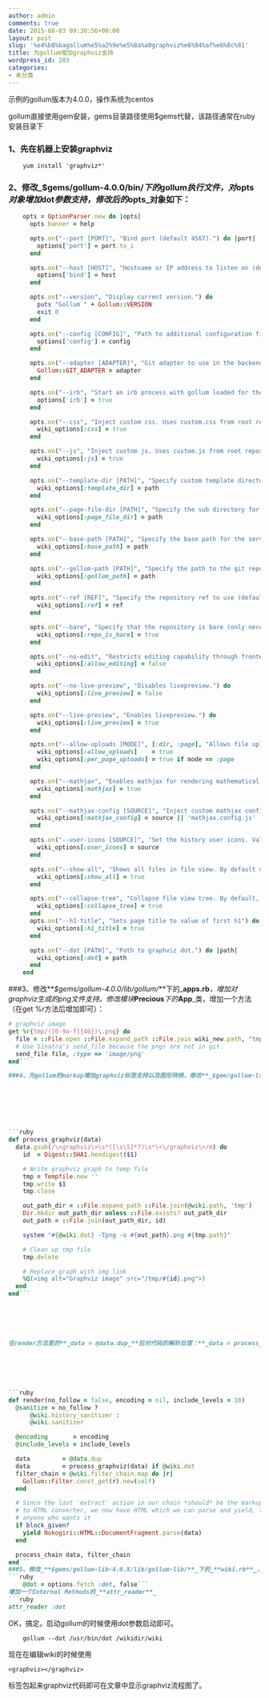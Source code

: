 ```yaml
---
author: admin
comments: true
date: 2015-08-03 09:30:56+00:00
layout: post
slug: '%e4%b8%bagollum%e5%a2%9e%e5%8a%a0graphviz%e6%94%af%e6%8c%81'
title: 为gollum增加graphviz支持
wordpress_id: 203
categories:
- 未分类
---
```



示例的gollum版本为4.0.0，操作系统为centos







gollum直接使用gem安装，gems目录路径使用$gems代替，该路径通常在ruby安装目录下














### 1、先在机器上安装graphviz







```
    yum install 'graphviz*'
```

### 2、修改_**$gems/gollum-4.0.0/bin/**_下的_**gollum**_执行文件，对_**opts**_对象增加_**dot**_参数支持，修改后的_**opts**_对象如下：






```ruby
    opts = OptionParser.new do |opts|
      opts.banner = help

      opts.on("--port [PORT]", "Bind port (default 4567).") do |port|
        options['port'] = port.to_i
      end

      opts.on("--host [HOST]", "Hostname or IP address to listen on (default 0.0.0.0).") do |host|
        options['bind'] = host
      end

      opts.on("--version", "Display current version.") do
        puts "Gollum " + Gollum::VERSION
        exit 0
      end

      opts.on("--config [CONFIG]", "Path to additional configuration file") do |config|
        options['config'] = config
      end

      opts.on("--adapter [ADAPTER]", "Git adapter to use in the backend. Defaults to grit.") do |adapter|
        Gollum::GIT_ADAPTER = adapter
      end

      opts.on("--irb", "Start an irb process with gollum loaded for the current wiki.") do
        options['irb'] = true
      end

      opts.on("--css", "Inject custom css. Uses custom.css from root repository") do
        wiki_options[:css] = true
      end

      opts.on("--js", "Inject custom js. Uses custom.js from root repository") do
        wiki_options[:js] = true
      end

      opts.on("--template-dir [PATH]", "Specify custom template directory") do |path|
        wiki_options[:template_dir] = path
      end

      opts.on("--page-file-dir [PATH]", "Specify the sub directory for all page files (default: repository root).") do |path|
        wiki_options[:page_file_dir] = path
      end

      opts.on("--base-path [PATH]", "Specify the base path for the served pages (default: /) Example: --base-path wiki yields the home page accessible at http://localhost:4567/wiki/.") do |path|
        wiki_options[:base_path] = path
      end

      opts.on("--gollum-path [PATH]", "Specify the path to the git repository to be served.") do |path|
        wiki_options[:gollum_path] = path
      end

      opts.on("--ref [REF]", "Specify the repository ref to use (default: master).") do |ref|
        wiki_options[:ref] = ref
      end

      opts.on("--bare", "Specify that the repository is bare (only necessary when using the grit adapter).") do
        wiki_options[:repo_is_bare] = true
      end

      opts.on("--no-edit", "Restricts editing capability through frontend.")  do
        wiki_options[:allow_editing] = false
      end

      opts.on("--no-live-preview", "Disables livepreview.") do
        wiki_options[:live_preview] = false
      end

      opts.on("--live-preview", "Enables livepreview.") do
        wiki_options[:live_preview] = true
      end

      opts.on("--allow-uploads [MODE]", [:dir, :page], "Allows file uploads. Modes: dir (default, store all uploads in the same directory), page (store each upload at the same location as the page).") do |mode|
        wiki_options[:allow_uploads]    = true
        wiki_options[:per_page_uploads] = true if mode == :page
      end

      opts.on("--mathjax", "Enables mathjax for rendering mathematical equations. Uses the TeX-AMS-MML_HTMLorMML config with the autoload-all extension by default.") do
        wiki_options[:mathjax] = true
      end

      opts.on("--mathjax-config [SOURCE]", "Inject custom mathjax config file. Uses mathjax.config.js from root repository by default") do |source|
        wiki_options[:mathjax_config] = source || 'mathjax.config.js'
      end

      opts.on("--user-icons [SOURCE]", "Set the history user icons. Valid values: gravatar, identicon, none. Default: none.") do |source|
        wiki_options[:user_icons] = source
      end

      opts.on("--show-all", "Shows all files in file view. By default only valid pages are shown.") do
        wiki_options[:show_all] = true
      end

      opts.on("--collapse-tree", "Collapse file view tree. By default, expanded tree is shown.") do
        wiki_options[:collapse_tree] = true
      end
      opts.on("--h1-title", "Sets page title to value of first h1") do
        wiki_options[:h1_title] = true
      end

      opts.on("--dot [PATH]", "Path to graphviz dot.") do |path|
        wiki_options[:dot] = path
      end
    end
```


###3、修改**_$gems/gollum-4.0.0/lib/gollum/_**下的_**apps.rb**_，增加对graphviz生成的png文件支持。修改模块_**Precious**_下的_**App**_类，增加一个方法（在get %r方法后增加即可）：






```ruby
# graphviz image
get %r{tmp/([0-9a-f]{40})\.png} do
  file = ::File.open ::File.expand_path ::File.join wiki_new.path, "tmp/#{params[:captures][0]}.png"
  # Use Sinatra's send_file because the pngs are not in git.
  send_file file, :type => 'image/png'
end```

###4、为gollum的markup增加graphviz标签支持以及图形转换，修改**_$gem/gollum-lib-4.0.X/lib/gollum-lib/_**目录下的文件_**markup.rb**_，在class中增加一个函数**_process_graphviz_**：







```ruby
def process_graphviz(data)
  data.gsub(/\<graphviz\>\s*([\s\S]*?)\s*\<\/graphviz\>/m) do
    id  = Digest::SHA1.hexdigest($1)

    # Write graphviz graph to temp file
    tmp = Tempfile.new ''
    tmp.write $1
    tmp.close

    out_path_dir = ::File.expand_path ::File.join(@wiki.path, 'tmp')
    Dir.mkdir out_path_dir unless ::File.exists? out_path_dir
    out_path = ::File.join(out_path_dir, id)

    system "#{@wiki.dot} -Tpng -o #{out_path}.png #{tmp.path}"

    # Clean up tmp file
    tmp.delete

    # Replace graph with img link
    %Q(<img alt="Graphviz image" src="/tmp/#{id}.png">)
  end
end```






在render方法里的**_data = @data.dup_**后对代码的解析处理：**_data = process_graphviz(data) if @wiki.dot_**






```ruby
def render(no_follow = false, encoding = nil, include_levels = 10)
  @sanitize = no_follow ?
      @wiki.history_sanitizer :
      @wiki.sanitizer

  @encoding       = encoding
  @include_levels = include_levels

  data         = @data.dup
  data         = process_graphviz(data) if @wiki.dot
  filter_chain = @wiki.filter_chain.map do |r|
    Gollum::Filter.const_get(r).new(self)
  end

  # Since the last 'extract' action in our chain *should* be the markup
  # to HTML converter, we now have HTML which we can parse and yield, for
  # anyone who wants it
  if block_given?
    yield Nokogiri::HTML::DocumentFragment.parse(data)
  end

  process_chain data, filter_chain
end```
###5、修改_**$gems/gollum-lib-4.0.X/lib/gollum-lib/**_下的_**wiki.rb**_，在**_initialize_**方法中增加一个对象**_@dot_**：
```ruby
    @dot = options.fetch :dot, false```
增加一个Internal Methods的_**attr_reader**_
```ruby
attr_reader :dot
```














OK，搞定。启动gollum的时候使用dot参数启动即可。






```
    gollum --dot /usr/bin/dot /wikidir/wiki

```




现在在编辑wiki的时候使用
```
<graphviz></graphviz>
```
标签包起来graphviz代码即可在文章中显示graphviz流程图了。
